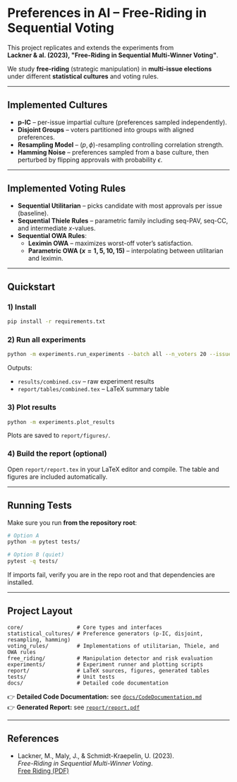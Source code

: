 # Preferences in AI – Free-Riding in Sequential Voting

This project replicates and extends the experiments from  
**Lackner & al. (2023), "Free-Riding in Sequential Multi-Winner Voting"**.

We study **free-riding** (strategic manipulation) in **multi-issue elections** under different **statistical cultures** and voting rules.

---

## Implemented Cultures

- **p-IC** – per-issue impartial culture (preferences sampled independently).
- **Disjoint Groups** – voters partitioned into groups with aligned preferences.
- **Resampling Model** – $(p, \phi)$-resampling controlling correlation strength.
- **Hamming Noise** – preferences sampled from a base culture, then perturbed by flipping approvals with probability $\epsilon$.

---

## Implemented Voting Rules

- **Sequential Utilitarian** – picks candidate with most approvals per issue (baseline).
- **Sequential Thiele Rules** – parametric family including seq-PAV, seq-CC, and intermediate $x$-values.
- **Sequential OWA Rules**:
  - **Leximin OWA** – maximizes worst-off voter’s satisfaction.
  - **Parametric OWA ($x=1,5,10,15$)** – interpolating between utilitarian and leximin.

---

## Quickstart

### 1) Install
```bash
pip install -r requirements.txt
```

### 2) Run all experiments
```bash
python -m experiments.run_experiments --batch all --n_voters 20 --issues 5 --cands 4 --seeds 30   --csv results/combined.csv --latex report/tables/combined.tex --summary
```
Outputs:
- `results/combined.csv` – raw experiment results
- `report/tables/combined.tex` – LaTeX summary table

### 3) Plot results
```bash
python -m experiments.plot_results
```
Plots are saved to `report/figures/`.

### 4) Build the report (optional)
Open `report/report.tex` in your LaTeX editor and compile. The table and figures are included automatically.

---

## Running Tests

Make sure you run **from the repository root**:
```bash
# Option A
python -m pytest tests/

# Option B (quiet)
pytest -q tests/
```
If imports fail, verify you are in the repo root and that dependencies are installed.

---

## Project Layout

```
core/                 # Core types and interfaces
statistical_cultures/ # Preference generators (p-IC, disjoint, resampling, hamming)
voting_rules/         # Implementations of utilitarian, Thiele, and OWA rules
free_riding/          # Manipulation detector and risk evaluation
experiments/          # Experiment runner and plotting scripts
report/               # LaTeX sources, figures, generated tables
tests/                # Unit tests
docs/                 # Detailed code documentation
```

👉 **Detailed Code Documentation:** see [`docs/CodeDocumentation.md`](docs/CodeDocumentation.md)  
👉 **Generated Report:** see [`report/report.pdf`](report/report.pdf)  

---

## References

- Lackner, M., Maly, J., & Schmidt-Kraepelin, U. (2023).  
  *Free-Riding in Sequential Multi-Winner Voting*.  
  [Free Riding (PDF)](https://dbai.tuwien.ac.at/staff/jmaly/freeriding.pdf)
